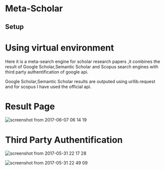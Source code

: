 # Meta-Scholar
## Setup
# Using virtual environment
Here it is a meta-search engine for scholar research papers ,it combines the result of Google Scholar,Semantic Scholar and Scopus search engines with third party authentification of google api.

Google Scholar,Semantic Scholar results are outputed using urllib.request and for scopus I have used the official api.


# Result Page

![screenshot from 2017-06-07 06 14 19](https://cloud.githubusercontent.com/assets/20322910/26644645/1243334a-4653-11e7-94a0-20625eacff78.png)

# Third Party Authentification

![screenshot from 2017-05-31 22 17 28](https://cloud.githubusercontent.com/assets/20322910/26644660/190d1dbc-4653-11e7-9ad5-03f9a7a034ab.png)

![screenshot from 2017-05-31 22 49 09](https://cloud.githubusercontent.com/assets/20322910/26644779/829aaff6-4653-11e7-8ff4-1e9a6220f253.png)
